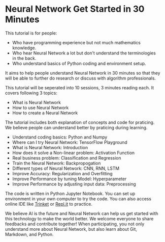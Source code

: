 # Neural Network Get Started in 30 Minutes
This tutorial is for people:
* Who have programming experience but not much mathematics knowledge. 
* Who hear Neural Network a lot but don't understand the terminologies in the back.
* Who understand basics of Python coding and environment setup.

It aims to help people understand Neural Network in 30 minutes so that they will be able to further do research or discuss with algorithm professionals. 

This tutorial will be seperated into 10 sessions, 3 minutes reading each. It covers following 3 topics:
* What is Neural Network
* How to use Neural Network
* How to create a Neural Network 

The tutorial includes both explanation of concepts and code for praticing. We believe people can understand better by praticing during learning. 
* Understand coding basics: Python and Numpy
* Where can I try Neural Network: TensorFlow Playground
* What is Neural Network: Introduction
* How does it solve a Non-linear problem: Activation Function
* Real business problem: Classification and Regression
* Train the Neural Network: Backpropogation
* Different types of Neural Network: CNN, RNN, LSTM
* Improve Accuracy: Regularization and Overfitting
* Improve Performance by tuning Model: Hyperparameter
* Improve Performance by adjusting input data: Preprocessing

The code is written in Python Jupyter Notebook. You can set up environment in your own computer to try the code. You can also access online IDE like [Trinket](https://trinket.io/library/trinkets/create?lang=python3) or [Repl.it](https://repl.it) to practice.

We believe AI is the future and Neural Network can help us get started with this technology to make the world better. We welcome everyone to share feedbacks and contribute together! When participating, you not only understand more about Neural Network, but also learn about Git, Markdown, and Python.
